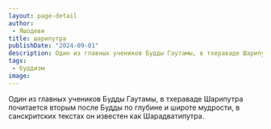 ```yaml
---
layout: page-detail
author:
 - Яшодеви
title: шарипутра
publishDate: "2024-09-01"
description: Один из главных учеников Будды Гаутамы, в тхераваде Шарипутра почитается вторым после Будды по глубине и широте мудрости, в санскритских текстах он известен как Шарадватипутра.
tags:
 - буддизм
image: 
---
```


Один из главных учеников Будды Гаутамы, в тхераваде Шарипутра почитается вторым после Будды по глубине и широте мудрости, в санскритских текстах он известен как Шарадватипутра.

